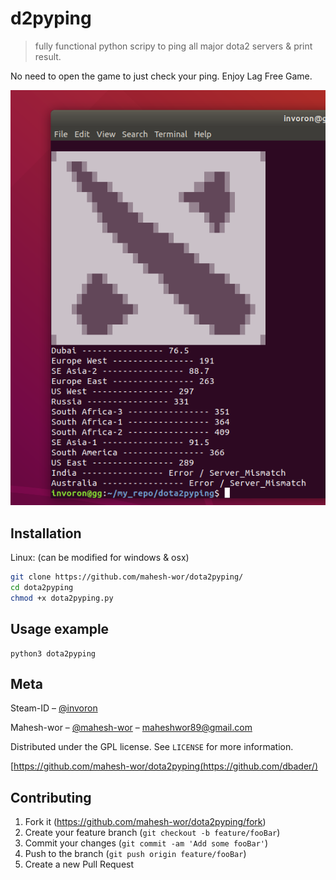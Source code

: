 # d2pyping
> fully functional python scripy to ping all major dota2 servers & print result.

No need to open the game to just check your ping. Enjoy Lag Free Game.

![](header.png)

## Installation

Linux: (can be modified for windows & osx)

```sh
git clone https://github.com/mahesh-wor/dota2pyping/
cd dota2pyping
chmod +x dota2pyping.py
```


## Usage example
```
python3 dota2pyping
```
## Meta
Steam-ID – [@invoron](https://steamcommunity.com/id/dendironqwe) 

Mahesh-wor – [@mahesh-wor](https://twitter.com/dbader_org) – maheshwor89@gmail.com

Distributed under the GPL license. See ``LICENSE`` for more information.

[https://github.com/mahesh-wor/dota2pyping(https://github.com/dbader/)

## Contributing

1. Fork it (<https://github.com/mahesh-wor/dota2pyping/fork>)
2. Create your feature branch (`git checkout -b feature/fooBar`)
3. Commit your changes (`git commit -am 'Add some fooBar'`)
4. Push to the branch (`git push origin feature/fooBar`)
5. Create a new Pull Request

<!-- Markdown link & img dfn's -->
[npm-image]: https://img.shields.io/npm/v/datadog-metrics.svg?style=flat-square
[npm-url]: https://npmjs.org/package/datadog-metrics
[npm-downloads]: https://img.shields.io/npm/dm/datadog-metrics.svg?style=flat-square
[travis-image]: https://img.shields.io/travis/dbader/node-datadog-metrics/master.svg?style=flat-square
[travis-url]: https://travis-ci.org/dbader/node-datadog-metrics
[wiki]: https://github.com/mahesh-wor/dota2pyping/wiki
